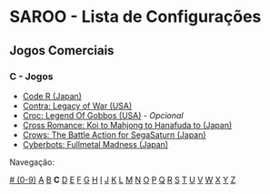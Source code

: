 # SAROO - Lista de Configurações

## Jogos Comerciais

### C - Jogos

- [Code R (Japan)](../../../Regions/Retails/Japan/T-23502G/README.md)
- [Contra: Legacy of War (USA)](../../../Regions/Retails/USA/T-9507H/README.md)
- [Croc: Legend Of Gobbos (USA)](../../../Regions/Retails/USA/T-5029H-50/README.md) - _Opcional_
- [Cross Romance: Koi to Mahjong to Hanafuda to (Japan)](../../../Regions/Retails/Japan/T-7103G/README.md)
- [Crows: The Battle Action for SegaSaturn (Japan)](../../../Regions/Retails/Japan/T-16806G/README.md)
- [Cyberbots: Fullmetal Madness (Japan)](../../../Regions/Retails/Japan/T-1217G/README.md)

Navegação:

[# (0-9)](./09.md) [A](./A.md) [B](./B.md) **C** [D](./D.md) [E](./E.md) [F](./F.md) [G](./G.md) [H](./H.md) [I](./I.md) [J](./J.md) [K](./K.md) [L](./L.md) [M](./M.md) [N](./N.md) [O](./O.md) [P](./P.md) [Q](./Q.md) [R](./R.md) [S](./S.md) [T](./T.md) [U](./U.md) [V](./V.md) [W](./W.md) [X](./X.md) [Y](./Y.md) [Z](./Z.md)
